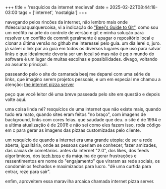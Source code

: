 +++
title = 'resquícios da internet medieval'
date = 2025-02-22T08:44:18-03:00
tags = ['internet', 'nostalgia'] 
+++

navegando pelos rincões da internet, não lembro mais onde #desculpaqualquercoisa, vi a indicação do ["Beej's Guide to Git"](https://beej.us/guide/bggit/), como sou um neófito na arte do controle de versão e git e minha solução para resolver um conflito de commit geralmente é apagar o repositório local e clonar a última versão no github me interessei pelo guia. um dia lerei o, juro. já salvei o link par ao guia em todos os diversos lugares que uso para salvar links e que idealmente deveria ser um local só mas não é pq o mundo do software é um lugar de muitas escolhas e possibilidades. divago, voltando ao assunto principal.

passeando pelo o site do camarada beej me deparei com uma série de links, que imagino serem projetos pessoais, e um em especial me chamou a atenção: [the internet pizza server](https://beej.us/pizza/)

peço que você leitor dê uma breve passeada pelo site em questão e depois volte aqui.

uma coisa linda né? resquícios de uma internet que não existe mais, quando tudo era mato, quando sites eram feitos "no braço", com imagens de background, links com cores feias. que saudade que deu. o site é de 1994 e a ultima atualização é de 2001! e não sei como eles fazem isso, roda código em c para gerar as imagens das pizzas customizadas pelo cliente.

um resquício de quando a internet era uma grande utopia; de ser a rede aberta, igualitária, onde as pessoas queriam se conhecer, fazer amizades, das caixas de cometários. antes da internet "2.0", dos likes, dos feeds algorítmicos, dos [tech bros](https://rafuaero.github.io/posts/2025-01_liberdade.expressao/) e da máquina de gerar frustrações e ressentimentos em nome do "engajamento" que viraram as rede sociais, os condomínios fechados e maximizados para lucro. "dê uma curtida para entrar, reze para sair". 

enfim, aproveitem essa maravilha arcaica chamada internet pizza server. 
